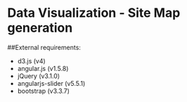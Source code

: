 # Data Visualization - Site Map generation

##External requirements:
- d3.js (v4)
- angular.js (v1.5.8)
- jQuery (v3.1.0)
- angularjs-slider (v5.5.1)
- bootstrap (v3.3.7)
